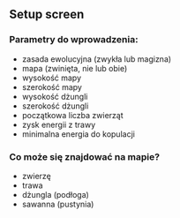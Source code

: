 ## Setup screen

### Parametry do wprowadzenia: 
- zasada ewolucyjna (zwykła lub magizna)
- mapa (zwinięta, nie lub obie)
- wysokość mapy
- szerokość mapy
- wysokość dżungli
- szerokość dżungli
- początkowa liczba zwierząt
- zysk energii z trawy
- minimalna energia do kopulacji

### Co może się znajdować na mapie?
- zwierzę
- trawa
- dżungla (podłoga)
- sawanna (pustynia)
